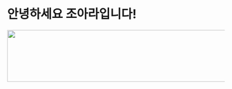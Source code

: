 <h1>안녕하세요 조아라입니다!</h1>

<a href="https://www.gitanimals.org/en_US?utm_medium=image&utm_source=whdkfk&utm_content=line">
  <img
    src="https://render.gitanimals.org/lines/whdkfk"
    width="600"
    height="120"
  />
</a>
